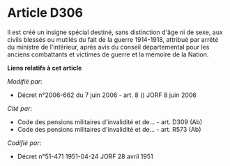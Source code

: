 # Article D306

Il est créé un insigne spécial destiné, sans distinction d'âge ni de sexe, aux civils blessés ou mutilés du fait de la guerre
1914-1918, attribué par arrêté du ministre de l'intérieur, après avis du conseil départemental pour les anciens combattants
et victimes de guerre et la mémoire de la Nation.

**Liens relatifs à cet article**

_Modifié par_:

  - Décret n°2006-662 du 7 juin 2006 - art. 8 () JORF 8 juin 2006

_Cité par_:

  - Code des pensions militaires d'invalidité et de... - art. D309 (Ab)
  - Code des pensions militaires d'invalidité et de... - art. R573 (Ab)

_Codifié par_:

  - Décret n°51-471 1951-04-24 JORF 28 avril 1951
